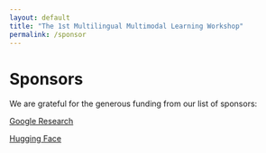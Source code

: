 ```yaml
---
layout: default
title: "The 1st Multilingual Multimodal Learning Workshop"
permalink: /sponsor
---
```


# Sponsors

We are grateful for the generous funding from our list of sponsors:

[Google Research](https://research.google)

[Hugging Face](http://huggingface.co)